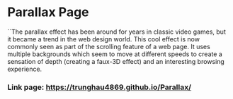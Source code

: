 # Parallax Page

``The parallax effect has been around for years in classic video games, but it became a trend in the web design world. This cool effect is now commonly seen as part of the scrolling feature of a web page. It uses multiple backgrounds which seem to move at different speeds to create a sensation of depth (creating a faux-3D effect) and an interesting browsing experience.
### Link page: https://trunghau4869.github.io/Parallax/

